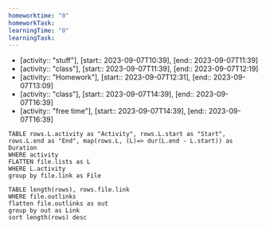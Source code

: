 ```yaml
---
homeworktime: "0"
homeworkTask: 
learningTime: "0"
learningTask:
---
```




- [activity:: "stuff"], [start:: 2023-09-07T10:39], [end:: 2023-09-07T11:39]
- [activity:: "class"], [start:: 2023-09-07T11:39], [end:: 2023-09-07T12:19]
- [activity:: "Homework"], [start:: 2023-09-07T12:31], [end:: 2023-09-07T13:09]
- [activity:: "class"], [start:: 2023-09-07T14:39], [end:: 2023-09-07T16:39]
- [activity:: "free time"], [start:: 2023-09-07T14:39], [end:: 2023-09-07T16:39]
 
 ```dataview
TABLE rows.L.activity as "Activity", rows.L.start as "Start", rows.L.end as "End", map(rows.L, (L)=> dur(L.end - L.start)) as Duration
WHERE activity
FLATTEN file.lists as L
WHERE L.activity
group by file.link as File

```

```dataview
TABLE length(rows), rows.file.link
WHERE file.outlinks
flatten file.outlinks as out
group by out as Link
sort length(rows) desc
```